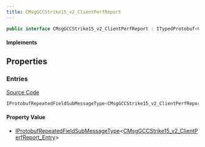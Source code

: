 ```yaml
---
title: CMsgGCCStrike15_v2_ClientPerfReport
---
```


```csharp
public interface CMsgGCCStrike15_v2_ClientPerfReport : ITypedProtobuf<CMsgGCCStrike15_v2_ClientPerfReport>, INativeHandle
```

#### Implements

## Properties

### Entries

[Source Code](https://github.com/swiftly-solution/swiftlys2/blob/main/managed/src/SwiftlyS2.Generated/Protobufs/Interfaces/CMsgGCCStrike15_v2_ClientPerfReport.cs#L13)

```csharp
IProtobufRepeatedFieldSubMessageType<CMsgGCCStrike15_v2_ClientPerfReport_Entry> Entries { get; }
```

#### Property Value

- [IProtobufRepeatedFieldSubMessageType](/docs/api/shared/netmessages/iprotobufrepeatedfieldsubmessagetype-1)<[CMsgGCCStrike15_v2_ClientPerfReport_Entry](/docs/api/shared/protobufdefinitions/cmsggccstrike15_v2_clientperfreport_entry)>

